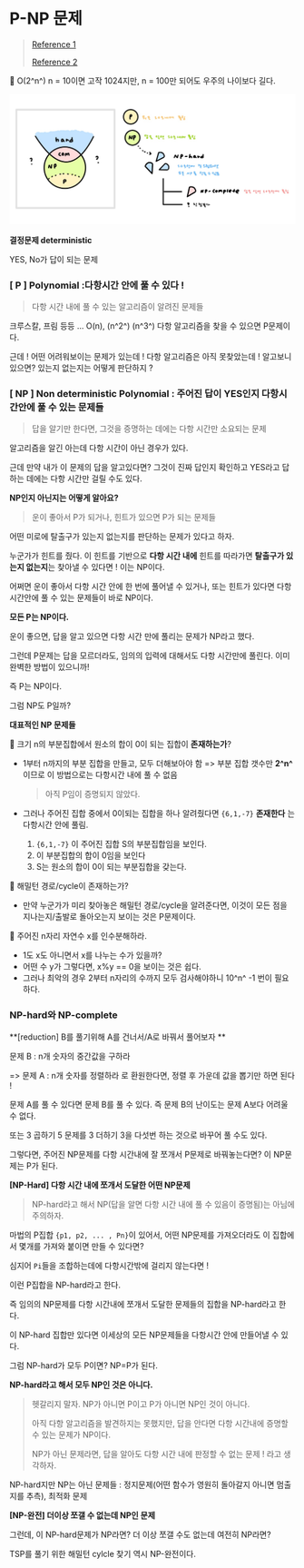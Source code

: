 # P-NP 문제

> [Reference 1](https://ratsgo.github.io/data%20structure&algorithm/2017/11/30/NP/)
>
> [Reference 2](https://inverse90.tistory.com/entry/PNP-NP-Hard-NP-Complete)



:milky_way: O(2^n^) n = 10이면 고작 1024지만, n = 100만 되어도 우주의 나이보다 길다.

![image-20201113011837039](../fig/image-20201113011837039.png)



**결정문제 deterministic**

YES, No가 답이 되는 문제



### [ P ] Polynomial :다항시간 안에 풀 수 있다 !

> 다항 시간 내에 풀 수 있는 알고리즘이 알려진 문제들

크루스칼, 프림 등등 ... O(n), (n^2^) (n^3^) 다항 알고리즘을 찾을 수 있으면 P문제이다.

근데 ! 어떤 어려워보이는 문제가 있는데 ! 다항 알고리즘은 아직 못찾았는데 ! 알고보니 있으면? 있는지 없는지는 어떻게 판단하지 ?



### [ NP ] Non deterministic Polynomial : 주어진 답이 YES인지 다항시간안에 풀 수 있는 문제들

> 답을 알기만 한다면, 그것을 증명하는 데에는 다항 시간만 소요되는 문제

알고리즘을 알긴 아는데 다항 시간이 아닌 경우가 있다.

근데 만약 내가 이 문제의 답을 알고있다면? 그것이 진짜 답인지 확인하고 YES라고 답하는 데에는 다항 시간만 걸릴 수도 있다.



**NP인지 아닌지는 어떻게 알아요?**

> 운이 좋아서 P가 되거나, 힌트가 있으면 P가 되는 문제들

어떤 미로에 탈출구가 있는지 없는지를 판단하는 문제가 있다고 하자.

누군가가 힌트를 줬다. 이 힌트를 기반으로 **다항 시간 내에** 힌트를 따라가면 **탈출구가 있는지 없는지**는 찾아낼 수 있다면 ! 이는 NP이다.

어쩌면 운이 좋아서 다항 시간 안에 한 번에 풀어낼 수 있거나, 또는 힌트가 있다면 다항 시간안에 풀 수 있는 문제들이 바로 NP이다.



**모든 P는 NP이다.**

운이 좋으면, 답을 알고 있으면 다항 시간 만에 풀리는 문제가 NP라고 했다.

그런데 P문제는 답을 모르더라도, 임의의 입력에 대해서도 다항 시간만에 풀린다. 이미 완벽한 방법이 있으니까!

즉 P는 NP이다.

그럼 NP도 P일까?



**대표적인 NP 문제들**

:tomato: 크기 n의 부분집합에서 원소의 합이 0이 되는 집합이 **존재하는가**?

* 1부터 n까지의 부분 집합을 만들고, 모두 더해보아야 함 => 부분 집합 갯수만 **2^n^** 이므로 이 방법으로는 다항시간 내에 풀 수 없음

  > 아직 P임이 증명되지 않았다.

* 그러나 주어진 집합 중에서 0이되는 집합을 하나 알려줬다면 `{6,1,-7}` **존재한다** 는 다항시간 안에 풀림.

  1. `{6,1,-7}` 이 주어진 집합 S의 부분집합임을 보인다.
  2. 이 부분집합의 합이 0임을 보인다
  3. S는 원소의 합이 0이 되는 부분집합을 갖는다.



:tomato: 해밀턴 경로/cycle이 존재하는가?

* 만약 누군가가 미리 찾아놓은 해밀턴 경로/cycle을 알려준다면, 이것이 모든 점을 지나는지/출발로 돌아오는지 보이는 것은 P문제이다.



:tomato: 주어진 n자리 자연수 x를 인수분해하라.

* 1도 x도 아니면서 x를 나누는 수가 있을까?
* 어떤 수 y가 그렇다면, x%y == 0을 보이는 것은 쉽다.
* 그러나 최악의 경우 2부터 n자리의 수까지 모두 검사해야하니 10^n^ -1 번이 필요하다.



### NP-hard와 NP-complete



**[reduction] B를 풀기위해 A를 건너서/A로 바꿔서 풀어보자 **

문제 B : n개 숫자의 중간값을 구하라

=> 문제 A : n개 숫자를 정렬하라 로 환원한다면, 정렬 후 가운데 값을 뽑기만 하면 된다 !

문제 A를 풀 수 있다면 문제 B를 풀 수 있다. 즉 문제 B의 난이도는 문제 A보다 어려울 수 없다.

또는 3 곱하기 5 문제를 3 더하기 3을 다섯번 하는 것으로 바꾸어 풀 수도 있다.



그렇다면, 주어진 NP문제를 다항 시간내에 잘 쪼개서 P문제로 바꿔놓는다면? 이 NP문제는 P가 된다.



**[NP-Hard] 다항 시간 내에 쪼개서 도달한 어떤 NP문제**

> NP-hard라고 해서 NP(답을 알면 다항 시간 내에 풀 수 있음이 증명됨)는 아님에 주의하자.

마법의 P집합 `{p1, p2, ... , Pn}`이 있어서, 어떤 NP문제를 가져오더라도 이 집합에서 몇개를 가져와 붙이면 만들 수 있다면?

심지어 `Pi`들을 조합하는데에 다항시간밖에 걸리지 않는다면 !

이런 P집합을 NP-hard라고 한다.

즉 임의의 NP문제를 다항 시간내에 쪼개서 도달한 문제들의 집합을 NP-hard라고 한다.

이 NP-hard 집합만 있다면 이세상의 모든 NP문제들을 다항시간 안에 만들어낼 수 있다.



그럼 NP-hard가 모두 P이면? NP=P가 된다.



**NP-hard라고 해서 모두 NP인 것은 아니다.**

> 헷갈리지 말자. NP가 아니면 P이고 P가 아니면 NP인 것이 아니다.
>
> 아직 다항 알고리즘을 발견하지는 못했지만, 답을 안다면 다항 시간내에 증명할 수 있는 문제가 NP이다.
>
> NP가 아닌 문제라면, 답을 알아도 다항 시간 내에 판정할 수 없는 문제 ! 라고 생각하자.

NP-hard지만 NP는 아닌 문제들 : 정지문제(어떤 함수가 영원히 돌아갈지 아니면 멈출지를 추측), 최적화 문제



**[NP-완전] 더이상 쪼갤 수 없는데 NP인 문제**

그런데, 이 NP-hard문제가 NP라면? 더 이상 쪼갤 수도 없는데 여전히 NP라면?

TSP를 풀기 위한 해밀턴 cylcle 찾기 역시 NP-완전이다.
